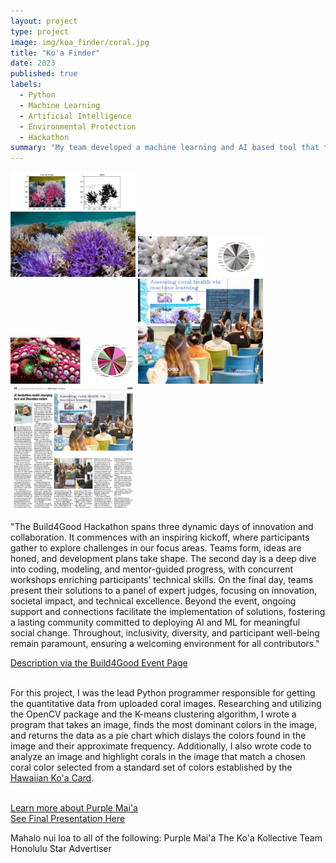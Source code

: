 ```yaml
---
layout: project
type: project
image: img/koa_finder/coral.jpg
title: "Ko'a Finder"
date: 2023
published: true
labels:
  - Python
  - Machine Learning
  - Artificial Intelligence
  - Environmental Protection
  - Hackathon
summary: "My team developed a machine learning and AI based tool that takes images of coral and translates them into quantitative data about the coral's health that coral cultivating organizations can use to monitor their work and better guide their conservation efforts and practices."
---
```


<div class="text-center p-4">
  <img width="200px" src="../img/koa_finder/koa_card_comparison.png" class="img-thumbnail" >
  <img width="200px" src="../img/koa_finder/bleached_coral_colors.jpg" class="img-thumbnail" >
  <img width="200px" src="../img/koa_finder/healthy_coral_colors.jpg" class="img-thumbnail" >
  <img width="200px" src="../img/koa_finder/build4good_speaker.jpg" class="img-thumbnail" >
  <img width="200px" src="../img/koa_finder/IMG_7910.jpeg" class="img-thumbnail" >
</div>

"The Build4Good Hackathon spans three dynamic days of innovation and collaboration. It commences with an inspiring kickoff, where participants gather to explore challenges in our focus areas. Teams form, ideas are honed, and development plans take shape. The second day is a deep dive into coding, modeling, and mentor-guided progress, with concurrent workshops enriching participants’ technical skills. On the final day, teams present their solutions to a panel of expert judges, focusing on innovation, societal impact, and technical excellence.
Beyond the event, ongoing support and connections facilitate the implementation of solutions, fostering a lasting community committed to deploying AI and ML for meaningful social change. Throughout, inclusivity, diversity, and participant well-being remain paramount, ensuring a welcoming environment for all contributors."<br>

[Description via the Build4Good Event Page](https://purplemaia.org/event/build4good/)<br><br>

For this project, I was the lead Python programmer responsible for getting the quantitative data from uploaded coral images. Researching and utilizing the OpenCV package and the K-means clustering algorithm, I wrote a program that takes an image, finds the most dominant colors in the image, and returns the data as a pie chart which dislays the colors found in the image and their approximate frequency.
Additionally, I also wrote code to analyze an image and highlight corals in the image that match a chosen coral color selected from a standard set of colors established by the [Hawaiian Ko'a Card](https://coralwatch.org/wp-content/uploads/2023/11/2020_Bahr-etal-The-Hawaiian-Ko%CA%BBa-Card-coral-health-and-bleaching-assessment-tool.pdf).<br><br>


[Learn more about Purple Mai'a](https://purplemaia.org/about/)<br>
[See Final Presentation Here](https://docs.google.com/presentation/d/1dKP6ula-J-_ap4F8JT8bMd7L-gqq9FQ46dloCljvQjo/edit?usp=sharing)

Mahalo nui loa to all of the following:
Purple Mai'a
The Ko'a Kollective Team
Honolulu Star Advertiser
